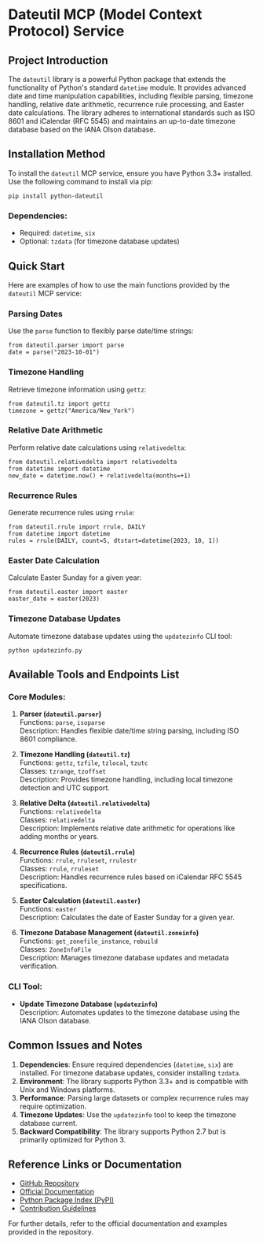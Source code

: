 # Dateutil MCP (Model Context Protocol) Service

## Project Introduction

The `dateutil` library is a powerful Python package that extends the functionality of Python's standard `datetime` module. It provides advanced date and time manipulation capabilities, including flexible parsing, timezone handling, relative date arithmetic, recurrence rule processing, and Easter date calculations. The library adheres to international standards such as ISO 8601 and iCalendar (RFC 5545) and maintains an up-to-date timezone database based on the IANA Olson database.

## Installation Method

To install the `dateutil` MCP service, ensure you have Python 3.3+ installed. Use the following command to install via pip:

```
pip install python-dateutil
```

### Dependencies:
- Required: `datetime`, `six`
- Optional: `tzdata` (for timezone database updates)

## Quick Start

Here are examples of how to use the main functions provided by the `dateutil` MCP service:

### Parsing Dates
Use the `parse` function to flexibly parse date/time strings:
```
from dateutil.parser import parse
date = parse("2023-10-01")
```

### Timezone Handling
Retrieve timezone information using `gettz`:
```
from dateutil.tz import gettz
timezone = gettz("America/New_York")
```

### Relative Date Arithmetic
Perform relative date calculations using `relativedelta`:
```
from dateutil.relativedelta import relativedelta
from datetime import datetime
new_date = datetime.now() + relativedelta(months=+1)
```

### Recurrence Rules
Generate recurrence rules using `rrule`:
```
from dateutil.rrule import rrule, DAILY
from datetime import datetime
rules = rrule(DAILY, count=5, dtstart=datetime(2023, 10, 1))
```

### Easter Date Calculation
Calculate Easter Sunday for a given year:
```
from dateutil.easter import easter
easter_date = easter(2023)
```

### Timezone Database Updates
Automate timezone database updates using the `updatezinfo` CLI tool:
```
python updatezinfo.py
```

## Available Tools and Endpoints List

### Core Modules:
1. **Parser (`dateutil.parser`)**  
   Functions: `parse`, `isoparse`  
   Description: Handles flexible date/time string parsing, including ISO 8601 compliance.

2. **Timezone Handling (`dateutil.tz`)**  
   Functions: `gettz`, `tzfile`, `tzlocal`, `tzutc`  
   Classes: `tzrange`, `tzoffset`  
   Description: Provides timezone handling, including local timezone detection and UTC support.

3. **Relative Delta (`dateutil.relativedelta`)**  
   Functions: `relativedelta`  
   Classes: `relativedelta`  
   Description: Implements relative date arithmetic for operations like adding months or years.

4. **Recurrence Rules (`dateutil.rrule`)**  
   Functions: `rrule`, `rruleset`, `rrulestr`  
   Classes: `rrule`, `rruleset`  
   Description: Handles recurrence rules based on iCalendar RFC 5545 specifications.

5. **Easter Calculation (`dateutil.easter`)**  
   Functions: `easter`  
   Description: Calculates the date of Easter Sunday for a given year.

6. **Timezone Database Management (`dateutil.zoneinfo`)**  
   Functions: `get_zonefile_instance`, `rebuild`  
   Classes: `ZoneInfoFile`  
   Description: Manages timezone database updates and metadata verification.

### CLI Tool:
- **Update Timezone Database (`updatezinfo`)**  
  Description: Automates updates to the timezone database using the IANA Olson database.

## Common Issues and Notes

1. **Dependencies**: Ensure required dependencies (`datetime`, `six`) are installed. For timezone database updates, consider installing `tzdata`.
2. **Environment**: The library supports Python 3.3+ and is compatible with Unix and Windows platforms.
3. **Performance**: Parsing large datasets or complex recurrence rules may require optimization.
4. **Timezone Updates**: Use the `updatezinfo` tool to keep the timezone database current.
5. **Backward Compatibility**: The library supports Python 2.7 but is primarily optimized for Python 3.

## Reference Links or Documentation

- [GitHub Repository](https://github.com/dateutil/dateutil)
- [Official Documentation](https://dateutil.readthedocs.io/en/stable/)
- [Python Package Index (PyPI)](https://pypi.org/project/python-dateutil/)
- [Contribution Guidelines](https://github.com/dateutil/dateutil/blob/master/CONTRIBUTING.md)

For further details, refer to the official documentation and examples provided in the repository.